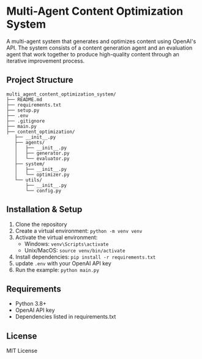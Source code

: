 # Multi-Agent Content Optimization System
A multi-agent system that generates and optimizes content using OpenAI's API. The system consists of a content generation agent and an evaluation agent that work together to produce high-quality content through an iterative improvement process.

## Project Structure
```
multi_agent_content_optimization_system/
├── README.md
├── requirements.txt
├── setup.py
├── .env
├── .gitignore
├── main.py
├── content_optimization/
   ├── __init__.py
   ├── agents/
   │   ├── __init__.py
   │   ├── generator.py
   │   └── evaluator.py
   ├── system/
   │   ├── __init__.py
   │   └── optimizer.py
   └── utils/
       ├── __init__.py
       └── config.py

```

## Installation & Setup
1. Clone the repository
2. Create a virtual environment: `python -m venv venv`
3. Activate the virtual environment:
   - Windows: `venv\Scripts\activate`
   - Unix/MacOS: `source venv/bin/activate`
4. Install dependencies: `pip install -r requirements.txt`
5. update `.env` with your OpenAI API key
6. Run the example: `python main.py`

## Requirements
- Python 3.8+
- OpenAI API key
- Dependencies listed in requirements.txt

## License
MIT License